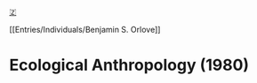 [🇿](zotero://select/library/items/3DHR8RZ8)

[[Entries/Individuals/Benjamin S. Orlove]] 
# Ecological Anthropology (1980)

